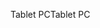 <span data-ttu-id="12e15-101">Tablet PC</span><span class="sxs-lookup"><span data-stu-id="12e15-101">Tablet PC</span></span>